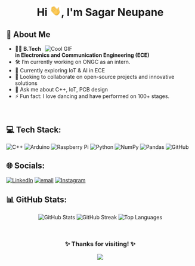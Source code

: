 <div align="center">
  <h1 align="center">
  Hi <img src="https://raw.githubusercontent.com/ABSphreak/ABSphreak/master/gifs/Hi.gif" width="30px">, I'm Sagar Neupane
</h1>
  </div>
  
<h2>🚀 About Me</h2>
<img align="right" src="https://user-images.githubusercontent.com/74038190/225813708-98b745f2-7d22-48cf-9150-083f1b00d6c9.gif" width="400" alt="Cool GIF" />


- 🧑‍🎓 **B.Tech in Electronics and Communication Engineering (ECE)**
- 🛠 I’m currently working on ONGC as an intern.
- 🌱 Currently exploring IoT & AI in ECE
- 🤝 Looking to collaborate on open-source projects and innovative solutions
- 💬 Ask me about C++, IoT, PCB design
- ⚡ Fun fact: I love dancing and have performed on 100+ stages.
<br>


## 💻 Tech Stack:

![C++](https://img.shields.io/badge/c++-%2300599C.svg?style=for-the-badge&logo=c%2B%2B&logoColor=white) ![Arduino](https://img.shields.io/badge/-Arduino-00979D?style=for-the-badge&logo=Arduino&logoColor=white) ![Raspberry Pi](https://img.shields.io/badge/-Raspberry_Pi-C51A4A?style=for-the-badge&logo=Raspberry-Pi) ![Python](https://img.shields.io/badge/python-3670A0?style=for-the-badge&logo=python&logoColor=ffdd54) ![NumPy](https://img.shields.io/badge/numpy-%23013243.svg?style=for-the-badge&logo=numpy&logoColor=white) ![Pandas](https://img.shields.io/badge/pandas-%23150458.svg?style=for-the-badge&logo=pandas&logoColor=white)  ![GitHub](https://img.shields.io/badge/github-%23121011.svg?style=for-the-badge&logo=github&logoColor=white)

## 🌐 Socials:
[![LinkedIn](https://img.shields.io/badge/LinkedIn-%230077B5.svg?logo=linkedin&logoColor=white)](https://linkedin.com/in/www.linkedin.com/in/sagar-neupane1) [![email](https://img.shields.io/badge/Email-D14836?logo=gmail&logoColor=white)](mailto:sagarneupane9872@gmail.com) [![Instagram](https://img.shields.io/badge/Instagram-%23E4405F.svg?logo=Instagram&logoColor=white)](https://instagram.com/sagarneupane124)

## 📊 GitHub Stats:
<p align="center">
  <img src="https://github-readme-stats.vercel.app/api?username=SagarNeupane&show_icons=true&theme=tokyonight" width="500" alt="GitHub Stats"/>
  <img src="https://github-readme-streak-stats.herokuapp.com/?user=SagarNeupane&theme=tokyonight" width="500" alt="GitHub Streak"/> 
  <img src="https://github-readme-stats.vercel.app/api/top-langs/?username=SagarNeupane&layout=compact&theme=tokyonight" width="400" alt="Top Languages"/> 
</p>
<br>

<div align="center">
  <h3>✨ Thanks for visiting! ✨</h3>
  <center><img src="https://user-images.githubusercontent.com/74038190/212284158-e840e285-664b-44d7-b79b-e264b5e54825.gif" width="400"></center>
  <br><br>
</div>
